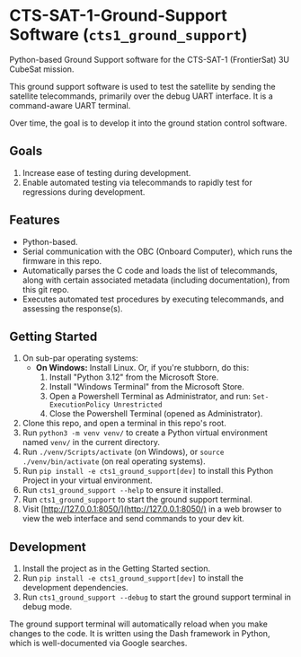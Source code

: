# CTS-SAT-1-Ground-Support Software (`cts1_ground_support`)

Python-based Ground Support software for the CTS-SAT-1 (FrontierSat) 3U CubeSat mission.

This ground support software is used to test the satellite by sending the satellite telecommands,
primarily over the debug UART interface. It is a command-aware UART terminal.

Over time, the goal is to develop it into the ground station control software.

## Goals

1. Increase ease of testing during development.
2. Enable automated testing via telecommands to rapidly test for regressions during development.

## Features

* Python-based.
* Serial communication with the OBC (Onboard Computer), which runs the firmware in this repo.
* Automatically parses the C code and loads the list of telecommands, along with certain associated metadata (including documentation), from this git repo.
* Executes automated test procedures by executing telecommands, and assessing the response(s).

## Getting Started

1. On sub-par operating systems:
    * **On Windows:** Install Linux. Or, if you're stubborn, do this:
        1. Install "Python 3.12" from the Microsoft Store.
        2. Install "Windows Terminal" from the Microsoft Store.
        3. Open a Powershell Terminal as Administrator, and run: `Set-ExecutionPolicy Unrestricted`
        4. Close the Powershell Terminal (opened as Administrator).
2. Clone this repo, and open a terminal in this repo's root.
3. Run `python3 -m venv venv/` to create a Python virtual environment named `venv/` in the current directory.
4. Run `./venv/Scripts/activate` (on Windows), or `source ./venv/bin/activate` (on real operating systems).
5. Run `pip install -e cts1_ground_support[dev]` to install this Python Project in your virtual environment.
6. Run `cts1_ground_support --help` to ensure it installed.
7. Run `cts1_ground_support` to start the ground support terminal.
8. Visit [http://127.0.0.1:8050/](http://127.0.0.1:8050/) in a web browser to view the web interface and send commands to your dev kit.

## Development

1. Install the project as in the Getting Started section.
2. Run `pip install -e cts1_ground_support[dev]` to install the development dependencies.
3. Run `cts1_ground_support --debug` to start the ground support terminal in debug mode.

The ground support terminal will automatically reload when you make changes to the code. It is written using the Dash framework in Python, which is well-documented via Google searches.
